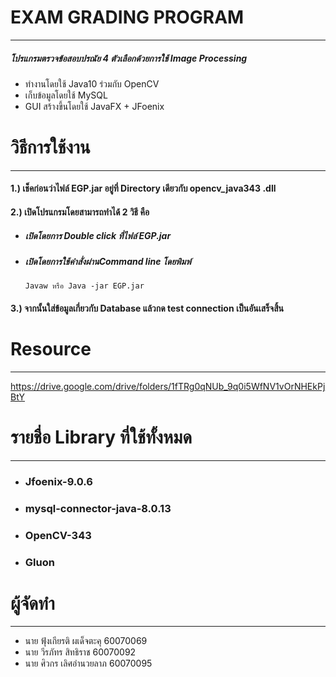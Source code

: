 # EXAM GRADING PROGRAM
---
##### โปรแกรมตรวจข้อสอบปรณัย 4 ตัวเลือกด้วยการใช้ Image Processing
- ทำงานโดยใช้ Java10 ร่วมกับ  OpenCV
- เก็บข้อมูลโดยใช้ MySQL
- GUI สร้างขึ้นโดยใช้ JavaFX + JFoenix

# วิธีการใช้งาน
---
#### 1.) เช็คก่อนว่าไฟล์ EGP.jar อยู่ที่ Directory เดียวกับ opencv_java343 .dll
#### 2.) เปิดโปรแกรมโดยสามารถทำได้ 2 วิธี คือ
- ##### เปิดโดยการ Double click ที่ไฟล์ EGP.jar
- ##### เปิดโดยการใช้คำสั่งผ่านCommand line โดยพิมพ์
    ```Javaw หรือ Java -jar EGP.jar```
#### 3.) จากนั้นใส่ข้อมูลเกี่ยวกับ Database แล้วกด test connection เป็นอันเสร็จสิ้น

# Resource
---
https://drive.google.com/drive/folders/1fTRg0qNUb_9q0i5WfNV1vOrNHEkPjBtY


# รายชื่อ Library ที่ใช้ทั้งหมด
---
- ### Jfoenix-9.0.6
- ### mysql-connector-java-8.0.13
- ### OpenCV-343
- ### Gluon



# ผู้จัดทำ
---
- นาย ฟุ้งเกียรติ ผเด็จตะคุ 60070069
- นาย วีรภัทร สิทธิราช 60070092
- นาย ศิวกร เลิศอำนวยลาภ 60070095
